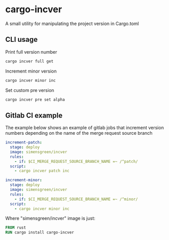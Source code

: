 # cargo-incver

A small utility for manipulating the project version in Cargo.toml

## CLI usage

Print full version number

```bash
cargo incver full get
```

Increment minor version

```bash
cargo incver minor inc
```

Set custom pre version

```bash
cargo incver pre set alpha
```

## Gitlab CI example

The example below shows an example of gitlab jobs that increment version numbers depending on the name of the merge request source branch

```yaml
increment-patch:
  stage: deploy
  image: simensgreen/incver
  rules:
    - if: $CI_MERGE_REQUEST_SOURCE_BRANCH_NAME =~ /^patch/
  script:
    - cargo incver patch inc

increment-minor:
  stage: deploy
  image: simensgreen/incver
  rules:
    - if: $CI_MERGE_REQUEST_SOURCE_BRANCH_NAME =~ /^minor/
  script:
    - cargo incver minor inc

```

Where "simensgreen/incver" image is just:

```Dockerfile
FROM rust
RUN cargo install cargo-incver
```
